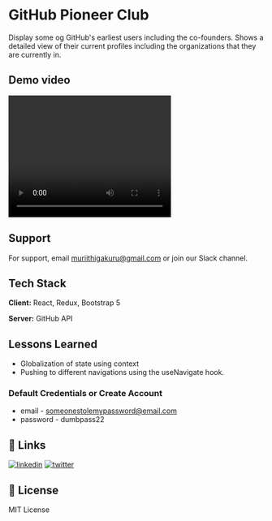 
# GitHub Pioneer Club

Display some og GitHub's earliest users including the co-founders. Shows a detailed view of their current profiles including the organizations that they are currently in.


## Demo video


<video width="320" height="240" controls>
  <source src="githubpioneer.webm" type="video/webm">
  <source src="githubpioneer.webm" type="video/ogg">
Your browser does not support the video tag.
</video>


## Support

For support, email muriithigakuru@gmail.com or join our Slack channel.



## Tech Stack

**Client:** React, Redux, Bootstrap 5

**Server:** GitHub API


## Lessons Learned

- Globalization of state using context
- Pushing to different navigations using the useNavigate hook.

### Default Credentials or Create Account
- email - someonestolemypassword@email.com
- password - dumbpass22




## 🔗 Links
[![linkedin](https://img.shields.io/badge/linkedin-0A66C2?style=for-the-badge&logo=linkedin&logoColor=white)](https://www.linkedin.com/in/muriithigakuru)
[![twitter](https://img.shields.io/badge/twitter-1DA1F2?style=for-the-badge&logo=twitter&logoColor=white)](https://twitter.com/muriithi_gakuru)


## 🚀 License
MIT License

